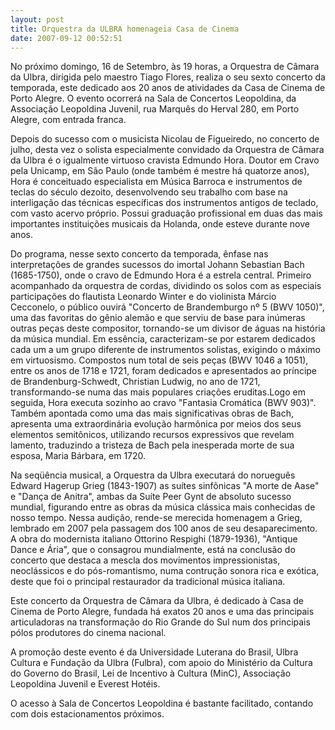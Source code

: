 ```yaml
---
layout: post
title: Orquestra da ULBRA homenageia Casa de Cinema
date: 2007-09-12 00:52:51
---
```

No próximo domingo, 16 de Setembro, às 19 horas, a Orquestra de Câmara da Ulbra, dirigida pelo maestro Tiago Flores, realiza o seu sexto concerto da temporada, este dedicado aos 20 anos de atividades da Casa de Cinema de Porto Alegre. O evento ocorrerá na Sala de Concertos Leopoldina, da Associação Leopoldina Juvenil, rua Marquês do Herval 280, em Porto Alegre, com entrada franca.

Depois do sucesso com o musicista Nicolau de Figueiredo, no concerto de julho, desta vez o solista especialmente convidado da Orquestra de Câmara da Ulbra é o igualmente virtuoso cravista Edmundo Hora. Doutor em Cravo pela Unicamp, em São Paulo (onde também é mestre há quatorze anos), Hora é conceituado especialista em Música Barroca e instrumentos de teclas do século dezoito, desenvolvendo seu trabalho com base na interligação das técnicas específicas dos instrumentos antigos de teclado, com vasto acervo próprio. Possui graduação profissional em duas das mais importantes instituições musicais da Holanda, onde esteve durante nove anos.

Do programa, nesse sexto concerto da temporada, ênfase nas interpretações de grandes sucessos do imortal Johann Sebastian Bach (1685-1750), onde o cravo de Edmundo Hora é a estrela central. Primeiro acompanhado da orquestra de cordas, dividindo os solos com as especiais participações do flautista Leonardo Winter e do violinista Márcio Cecconelo, o público ouvirá "Concerto de Brandemburgo nº 5 (BWV 1050)", uma das favoritas do gênio alemão e que serviu de base para inúmeras outras peças deste compositor, tornando-se um divisor de águas na história da música mundial. Em essência, caracterizam-se por estarem dedicados cada um a um grupo diferente de instrumentos solistas, exigindo o máximo em virtuosismo. Compostos num total de seis peças (BWV 1046 a 1051), entre os anos de 1718 e 1721, foram dedicados e apresentados ao príncipe de Brandenburg-Schwedt, Christian Ludwig, no ano de 1721, transformando-se numa das mais populares criações eruditas.Logo em seguida, Hora executa sozinho ao cravo "Fantasia Cromática (BWV 903)". Também apontada como uma das mais significativas obras de Bach, apresenta uma extraordinária evolução harmônica por meios dos seus elementos semitônicos, utilizando recursos expressivos que revelam lamento, traduzindo a tristeza de Bach pela inesperada morte de sua esposa, Maria Bárbara, em 1720.

Na seqüência musical, a Orquestra da Ulbra executará do norueguês Edward Hagerup Grieg (1843-1907) as suítes sinfônicas "A morte de Aase" e "Dança de Anitra", ambas da Suíte Peer Gynt de absoluto sucesso mundial, figurando entre as obras da música clássica mais conhecidas de nosso tempo. Nessa audição, rende-se merecida homenagem a Grieg, lembrado em 2007 pela passagem dos 100 anos de seu desaparecimento. A obra do modernista italiano Ottorino Respighi (1879-1936), "Antique Dance e Ária", que o consagrou mundialmente, está na conclusão do concerto que destaca a mescla dos movimentos impressionistas, neoclássicos e do pós-romantismo, numa contrução sonora rica e exótica, deste que foi o principal restaurador da tradicional música italiana.

Este concerto da Orquestra de Câmara da Ulbra, é dedicado à Casa de Cinema de Porto Alegre, fundada há exatos 20 anos e uma das principais articuladoras na transformação do Rio Grande do Sul num dos principais pólos produtores do cinema nacional.

A promoção deste evento é da Universidade Luterana do Brasil, Ulbra Cultura e Fundação da Ulbra (Fulbra), com apoio do Ministério da Cultura do Governo do Brasil, Lei de Incentivo à Cultura (MinC), Associação Leopoldina Juvenil e Everest Hotéis.

O acesso à Sala de Concertos Leopoldina é bastante facilitado, contando com dois estacionamentos próximos.